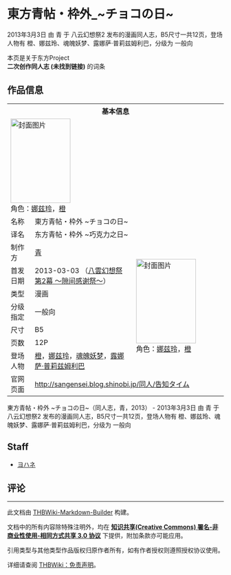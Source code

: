 # 東方青帖・枠外_~チョコの日~

<!-- source html: G:\repos\THBWiki-Markdown-Builder\THBWikiMarkdown\Temp\main\b\b2\ns0%3A%E6%9D%B1%E6%96%B9%E9%9D%92%E5%B8%96%E3%83%BB%E6%9E%A0%E5%A4%96_%7E%E3%83%81%E3%83%A7%E3%82%B3%E3%81%AE%E6%97%A5%7E.html -->

2013年3月3日 由 青 于 八云幻想祭2 发布的漫画同人志，B5尺寸一共12页，登场人物有 橙、娜兹玲、魂魄妖梦、露娜萨·普莉兹姆利巴，分级为 一般向

本页是关于东方Project  
 **二次创作同人志 (未找到链接)** 的词条
## 作品信息

<table><tbody><tr><th colspan="3">基本信息</th></tr><tr><td class="cover-artwork-mobile" colspan="2"><a href="./文件-東方青帖・枠外_~チョコの日~封面.png.md" class="image" title="封面图片"><img alt="封面图片" src="https://upload.thwiki.cc/thumb/4/4f/%E6%9D%B1%E6%96%B9%E9%9D%92%E5%B8%96%E3%83%BB%E6%9E%A0%E5%A4%96_~%E3%83%81%E3%83%A7%E3%82%B3%E3%81%AE%E6%97%A5~%E5%B0%81%E9%9D%A2.png/139px-%E6%9D%B1%E6%96%B9%E9%9D%92%E5%B8%96%E3%83%BB%E6%9E%A0%E5%A4%96_~%E3%83%81%E3%83%A7%E3%82%B3%E3%81%AE%E6%97%A5~%E5%B0%81%E9%9D%A2.png" decoding="async" loading="lazy" width="139" height="196" srcset="https://upload.thwiki.cc/thumb/4/4f/%E6%9D%B1%E6%96%B9%E9%9D%92%E5%B8%96%E3%83%BB%E6%9E%A0%E5%A4%96_~%E3%83%81%E3%83%A7%E3%82%B3%E3%81%AE%E6%97%A5~%E5%B0%81%E9%9D%A2.png/208px-%E6%9D%B1%E6%96%B9%E9%9D%92%E5%B8%96%E3%83%BB%E6%9E%A0%E5%A4%96_~%E3%83%81%E3%83%A7%E3%82%B3%E3%81%AE%E6%97%A5~%E5%B0%81%E9%9D%A2.png 1.5x, https://upload.thwiki.cc/thumb/4/4f/%E6%9D%B1%E6%96%B9%E9%9D%92%E5%B8%96%E3%83%BB%E6%9E%A0%E5%A4%96_~%E3%83%81%E3%83%A7%E3%82%B3%E3%81%AE%E6%97%A5~%E5%B0%81%E9%9D%A2.png/278px-%E6%9D%B1%E6%96%B9%E9%9D%92%E5%B8%96%E3%83%BB%E6%9E%A0%E5%A4%96_~%E3%83%81%E3%83%A7%E3%82%B3%E3%81%AE%E6%97%A5~%E5%B0%81%E9%9D%A2.png 2x" data-file-width="1419" data-file-height="2000"></a><div class="cover-char">角色：<a href="./娜兹玲.md" title="娜兹玲">娜兹玲</a>，<a href="./橙.md" title="橙">橙</a></div></td>
</tr><tr><td class="label">名称</td><td colspan="2"> 東方青帖・枠外 ~チョコの日~ </td></tr><tr><td class="label">译名</td><td colspan="2"> 东方青帖・枠外 ~巧克力之日~ </td></tr><tr><td class="label">制作方</td><td><a href="./青.md" title="青">青</a></td><td class="cover-artwork" rowspan="7" style="min-width:196px;"><a href="./文件-東方青帖・枠外_~チョコの日~封面.png.md" class="image" title="封面图片"><img alt="封面图片" src="https://upload.thwiki.cc/thumb/4/4f/%E6%9D%B1%E6%96%B9%E9%9D%92%E5%B8%96%E3%83%BB%E6%9E%A0%E5%A4%96_~%E3%83%81%E3%83%A7%E3%82%B3%E3%81%AE%E6%97%A5~%E5%B0%81%E9%9D%A2.png/139px-%E6%9D%B1%E6%96%B9%E9%9D%92%E5%B8%96%E3%83%BB%E6%9E%A0%E5%A4%96_~%E3%83%81%E3%83%A7%E3%82%B3%E3%81%AE%E6%97%A5~%E5%B0%81%E9%9D%A2.png" decoding="async" loading="lazy" width="139" height="196" srcset="https://upload.thwiki.cc/thumb/4/4f/%E6%9D%B1%E6%96%B9%E9%9D%92%E5%B8%96%E3%83%BB%E6%9E%A0%E5%A4%96_~%E3%83%81%E3%83%A7%E3%82%B3%E3%81%AE%E6%97%A5~%E5%B0%81%E9%9D%A2.png/208px-%E6%9D%B1%E6%96%B9%E9%9D%92%E5%B8%96%E3%83%BB%E6%9E%A0%E5%A4%96_~%E3%83%81%E3%83%A7%E3%82%B3%E3%81%AE%E6%97%A5~%E5%B0%81%E9%9D%A2.png 1.5x, https://upload.thwiki.cc/thumb/4/4f/%E6%9D%B1%E6%96%B9%E9%9D%92%E5%B8%96%E3%83%BB%E6%9E%A0%E5%A4%96_~%E3%83%81%E3%83%A7%E3%82%B3%E3%81%AE%E6%97%A5~%E5%B0%81%E9%9D%A2.png/278px-%E6%9D%B1%E6%96%B9%E9%9D%92%E5%B8%96%E3%83%BB%E6%9E%A0%E5%A4%96_~%E3%83%81%E3%83%A7%E3%82%B3%E3%81%AE%E6%97%A5~%E5%B0%81%E9%9D%A2.png 2x" data-file-width="1419" data-file-height="2000"></a><div class="cover-char">角色：<a href="./娜兹玲.md" title="娜兹玲">娜兹玲</a>，<a href="./橙.md" title="橙">橙</a></div></td>
</tr><tr><td class="label">首发日期</td><td>2013-03-03&#160;（<a href="/展会作品列表?e=%E5%85%AB%E4%BA%91%E5%B9%BB%E6%83%B3%E7%A5%AD%232">八雲幻想祭 第2幕 ～隙间感谢祭～</a>）</td></tr><tr><td class="label">类型</td><td>漫画</td></tr><tr><td class="label">分级指定</td><td>一般向</td></tr><tr><td class="label">尺寸</td><td>B5</td></tr><tr><td class="label">页数</td><td>12P</td></tr><tr><td class="label">登场人物</td><td><a href="./橙.md" title="橙">橙</a>，<a href="./娜兹玲.md" title="娜兹玲">娜兹玲</a>，<a href="./魂魄妖梦.md" title="魂魄妖梦">魂魄妖梦</a>，<a href="./露娜萨·普莉兹姆利巴.md" title="露娜萨·普莉兹姆利巴">露娜萨·普莉兹姆利巴</a></td></tr>
<tr><td class="label">官网页面</td><td colspan="2"><a rel="nofollow" class="external free" href="http://sangensei.blog.shinobi.jp/同人/告知タイム">http://sangensei.blog.shinobi.jp/同人/告知タイム</a></td></tr></tbody></table>

東方青帖・枠外 ~チョコの日~（同人志，青，2013） - 2013年3月3日 由 青 于 八云幻想祭2 发布的漫画同人志，B5尺寸一共12页，登场人物有 橙、娜兹玲、魂魄妖梦、露娜萨·普莉兹姆利巴，分级为 一般向
## Staff
- [ヨハネ](./ヨハネ.md)

## 评论




---

此文档由 [THBWiki-Markdown-Builder](https://github.com/Delsin-Yu/THBWiki-Markdown-Builder) 构建。

文档中的所有内容除特殊注明外，均在 [**知识共享(Creative Commons) 署名-非商业性使用-相同方式共享 3.0 协议**](https://creativecommons.org/licenses/by-sa/3.0/deed.zh-hans) 下提供，附加条款亦可能应用。

引用类型与其他类型作品版权归原作者所有，如有作者授权则遵照授权协议使用。

详细请查阅 [THBWiki：免责声明](https://thbwiki.cc/THBWiki:%E5%85%8D%E8%B4%A3%E5%A3%B0%E6%98%8E)。

